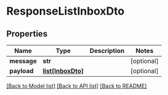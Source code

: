 # ResponseListInboxDto

## Properties
Name | Type | Description | Notes
------------ | ------------- | ------------- | -------------
**message** | **str** |  | [optional] 
**payload** | [**list[InboxDto]**](InboxDto.md) |  | [optional] 

[[Back to Model list]](../README.md#documentation-for-models) [[Back to API list]](../README.md#documentation-for-api-endpoints) [[Back to README]](../README.md)


